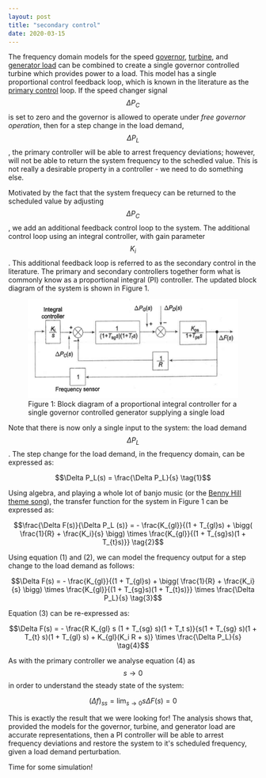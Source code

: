 ```yaml
---
layout: post
title: "secondary control"
date: 2020-03-15
---
```


The frequency domain models for the speed [governor](https://skreynolds.github.io/blog/2020/03/09/modelling-plant-1), [turbine](https://skreynolds.github.io/blog/2020/03/10/modelling-plant-2), and [generator load](https://skreynolds.github.io/blog/2020/03/11/modelling-plant-3) can be combined to create a single governor controlled turbine which provides power to a load. This model has a single proportional control feedback loop, which is known in the literature as the [primary control](https://skreynolds.github.io/blog/2020/03/12/primary-control) loop. If the speed changer signal $$\Delta P_C$$ is set to zero and the governor is allowed to operate under *free governor operation*, then for a step change in the load demand, $$\Delta P_L$$, the primary controller will be able to arrest frequency deviations; however, will not be able to return the system frequency to the schedled value. This is not really a desirable property in a controller - we need to do something else.

Motivated by the fact that the system frequecy can be returned to the scheduled value by adjusting $$\Delta P_C$$, we add an additional feedback control loop to the system. The additional control loop using an integral controller, with gain parameter $$K_i$$. This additional feedback loop is referred to as the secondary control in the literature. The primary and secondary controllers together form what is commonly know as a proportional integral (PI) controller. The updated block diagram of the system is shown in Figure 1.

<figure>
	<img src="/assets/single_area_pi_control.png" alt="Governor" height="200" class="center">
	<figcaption>Figure 1: Block diagram of a proportional integral controller for a single governor controlled generator supplying a single load</figcaption>
</figure>

Note that there is now only a single input to the system: the load demand $$\Delta P_L$$. The step change for the load demand, in the frequency domain, can be expressed as:

$$\Delta P_L(s) = \frac{\Delta P_L}{s} \tag{1}$$

Using algebra, and playing a whole lot of banjo music (or the [Benny Hill theme song](https://www.youtube.com/watch?v=MK6TXMsvgQg)), the transfer function for the system in Figure 1 can be expressed as:

$$\frac{\Delta F(s)}{\Delta P_L (s)} = - \frac{K_{gl}}{(1 + T_{gl}s) + \bigg( \frac{1}{R} + \frac{K_i}{s} \bigg) \times \frac{K_{gl}}{(1 + T_{sg}s)(1 + T_{t}s)}} \tag{2}$$

Using equation (1) and (2), we can model the frequency output for a step change to the load demand as follows:

$$\Delta F(s) = - \frac{K_{gl}}{(1 + T_{gl}s) + \bigg( \frac{1}{R} + \frac{K_i}{s} \bigg) \times \frac{K_{gl}}{(1 + T_{sg}s)(1 + T_{t}s)}} \times \frac{\Delta P_L}{s} \tag{3}$$

Equation (3) can be re-expressed as:

$$\Delta F(s) = - \frac{R K_{gl} s (1 + T_{sg} s)(1 + T_t s)}{s(1 + T_{sg} s)(1 + T_{t} s)(1 + T_{gl} s) + K_{gl}(K_i R + s)} \times \frac{\Delta P_L}{s} \tag{4}$$

As with the primary controller we analyse equation (4) as $$s \to 0$$ in order to understand the steady state of the system:

$$(\Delta f)_{ss} = \lim_{s \to 0} s\Delta F(s) = 0$$

This is exactly the result that we were looking for! The analysis shows that, provided the models for the governor, turbine, and generator load are accurate representations, then a PI controller will be able to arrest frequency deviations and restore the system to it's scheduled frequency, given a load demand perturbation.

Time for some simulation!